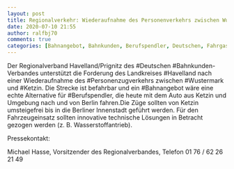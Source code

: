 ```yaml
---
layout: post
title: Regionalverkehr: Wiederaufnahme des Personenverkehrs zwischen Wustermark und Ketzin wäre ein wichtiger Schritt, aus DBV
date: 2020-07-10 21:55
author: ralfbj70
comments: true
categories: [Bahnangebot, Bahnkunden, Berufspendler, Deutschen, Fahrgastverbände, Havelland, Ketzin, Personenzugverkehrs, Regionalverkehr, Wustermark]
---
```

Der Regionalverband Havelland/Prignitz des #Deutschen #Bahnkunden-Verbandes unterstützt die Forderung des Landkreises #Havelland nach einer Wiederaufnahme des #Personenzugverkehrs zwischen #Wustermark und #Ketzin. Die Strecke ist befahrbar und ein #Bahnangebot wäre eine echte Alternative für #Berufspendler, die heute mit dem Auto aus Ketzin und Umgebung nach und von Berlin fahren.Die Züge sollten von Ketzin umsteigefrei bis in die Berliner Innenstadt geführt werden. Für den Fahrzeugeinsatz sollten innovative technische Lösungen in Betracht gezogen werden (z. B. Wasserstoffantrieb).

Pressekontakt:

Michael Hasse, Vorsitzender des Regionalverbandes, Telefon 01 76 / 62 26 21 49
